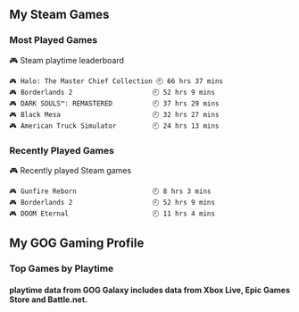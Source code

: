 ## My Steam Games

### Most Played Games
<!-- steam-box-playtime start -->
🎮 Steam playtime leaderboard
```text
🎮 Halo: The Master Chief Collection 🕘 66 hrs 37 mins
🎮 Borderlands 2                    🕘 52 hrs 9 mins
🎮 DARK SOULS™: REMASTERED          🕘 37 hrs 29 mins
🎮 Black Mesa                       🕘 32 hrs 27 mins
🎮 American Truck Simulator         🕘 24 hrs 13 mins
```
<!-- Powered by https://github.com/torresflo/steam-box-for-readme . -->
<!-- steam-box-playtime end -->

### Recently Played Games
<!-- steam-box-recent start -->
🎮 Recently played Steam games
```text
🎮 Gunfire Reborn                   🕘 8 hrs 3 mins
🎮 Borderlands 2                    🕘 52 hrs 9 mins
🎮 DOOM Eternal                     🕘 11 hrs 4 mins
```
<!-- Powered by https://github.com/torresflo/steam-box-for-readme . -->
<!-- steam-box-recent end -->

## My GOG Gaming Profile

### Top Games by Playtime

<!-- gog-box-playtime start -->
<!-- gog-box-playtime end -->
#### playtime data from GOG Galaxy includes data from Xbox Live, Epic Games Store and Battle.net. 
